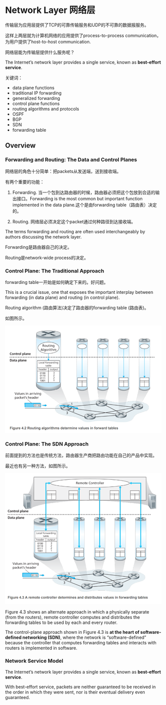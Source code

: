 # Network Layer 网络层

传输层为应用层提供了TCP的可靠传输服务和UDP的不可靠的数据报服务。

这样上两层就为计算机网络的应用提供了process-to-process communication，为用户提供了host-to-host communication.

网络层能为传输层提供什么服务呢？

The Internet’s network layer provides a single service, known as **best-effort service**. 

关键词：
- data plane functions
- traditional IP forwarding
- generalized forwarding
- control plane functions
- routing algorithms and protocols
- OSPF
- BGP
- SDN
- forwarding table

## Overview

### Forwarding and Routing: The Data and Control Planes
网络层的角色十分简单：把packets从发送端，送到接收端。

有两个重要的功能：
1. Forwarding. 当一个包到达路由器的时候，路由器必须把这个包放到合适的输出接口。Forwarding is the most common but important function implemented in the data plane.这个是由forwarding table（路由表）决定的。

2. Routing. 网络层必须决定这个packet通过何种路径到达接收端。

The terms forwarding and routing are often used interchangeably by authors discussing the network layer.

Forwarding是路由器自己的决定。

Routing是network-wide process的决定。

### Control Plane: The Traditional Approach
forwarding table一开始是如何确定下来的。好问题。

This is a crucial issue, one that exposes the important interplay between forwarding (in data plane) and routing (in control plane). 

Routing algorithm (路由算法)决定了路由器的forwarding table (路由表)。

如图所示。

![alt text](./images/who-determine-forwarding-table.png)

### Control Plane: The SDN Approach
前面提到的方法也是传统方法，路由器生产商把路由功能在自己的产品中实现。

最近也有另一种方法，如图所示。

![alt text](./images/remote-controller-determines-forwarding-table.png)


Figure 4.3 shows an alternate approach in which a physically separate (from the routers), remote controller computes and distributes the forwarding tables to be used by each and every router. 

The control-plane approach shown in Figure 4.3 is **at the heart of software-defined networking (SDN)**, where the network is “software-defined” because the controller that computes forwarding tables and interacts with routers is implemented in software. 

### Network Service Model
The Internet’s network layer provides a single service, known as **best-effort service**. 

With best-effort service, packets are neither guaranteed to be received in the order in which they were sent, nor is their eventual delivery even guaranteed.


